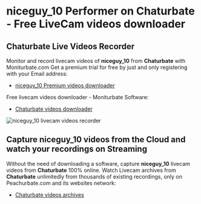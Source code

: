 # niceguy_10 Performer on Chaturbate - Free LiveCam videos downloader

## Chaturbate Live Videos Recorder

Monitor and record livecam videos of **niceguy_10** from **Chaturbate** with Moniturbate.com
Get a premium trial for free by just and only registering with your Email address:
* [niceguy_10 Premium videos downloader](https://moniturbate.com/request-demo-licence-key.html)

Free livecam videos downloader - Moniturbate Software:
* [Chaturbate videos downloader](https://moniturbate.com/moniturbate-download-software.html)

![niceguy_10 livecam videos recorder](https://peachurnet.com/templates/moniturbate-software.png)


## Capture niceguy_10 videos from the Cloud and watch your recordings on Streaming

Without the need of downloading a software, capture **niceguy_10** livecam videos from **Chaturbate** 100% online.
Watch Livecam archives from **Chaturbate** unlimitedly from thousands of existing recordings, only on Peachurbate.com and its websites network:
* [Chaturbate videos archives](https://peachurnet.com/)